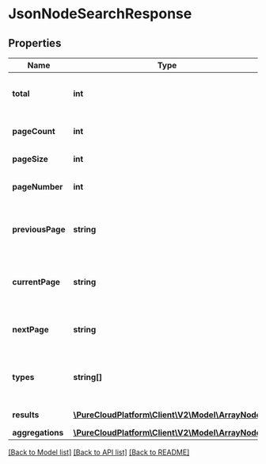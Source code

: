 # JsonNodeSearchResponse

## Properties
Name | Type | Description | Notes
------------ | ------------- | ------------- | -------------
**total** | **int** | The total number of results found | 
**pageCount** | **int** | The total number of pages | 
**pageSize** | **int** | The current page size | 
**pageNumber** | **int** | The current page number | 
**previousPage** | **string** | Q64 value for the previous page of results | [optional] 
**currentPage** | **string** | Q64 value for the current page of results | [optional] 
**nextPage** | **string** | Q64 value for the next page of results | [optional] 
**types** | **string[]** | Resource types the search was performed against | 
**results** | [**\PureCloudPlatform\Client\V2\Model\ArrayNode**](ArrayNode.md) | Search results | 
**aggregations** | [**\PureCloudPlatform\Client\V2\Model\ArrayNode**](ArrayNode.md) |  | [optional] 

[[Back to Model list]](../README.md#documentation-for-models) [[Back to API list]](../README.md#documentation-for-api-endpoints) [[Back to README]](../README.md)


